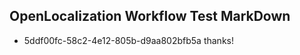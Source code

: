 ## OpenLocalization Workflow Test MarkDown
* 5ddf00fc-58c2-4e12-805b-d9aa802bfb5a 
thanks!<!--HONumber=Mar16_HO2-->
